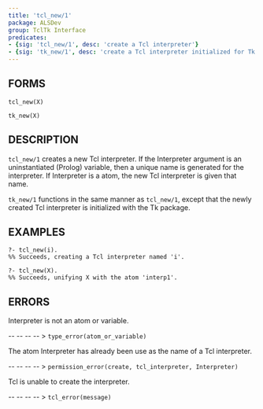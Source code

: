```yaml
---
title: 'tcl_new/1'
package: ALSDev
group: TclTk Interface
predicates:
- {sig: 'tcl_new/1', desc: 'create a Tcl interpreter'}
- {sig: 'tk_new/1', desc: 'create a Tcl interpreter initialized for Tk'}
---
```


## FORMS

```
tcl_new(X)

tk_new(X)
```

## DESCRIPTION

`tcl_new/1` creates a new
Tcl interpreter. If the Interpreter argument is an uninstantiated (Prolog) variable, then a unique name is generated for the interpreter. If Interpreter is a atom, the new Tcl interpreter is given that name.

`tk_new/1` functions in the same manner as `tcl_new/1`, except that the newly created Tcl interpreter is initialized with the Tk package.


## EXAMPLES

```
?- tcl_new(i).
%% Succeeds, creating a Tcl interpreter named 'i'.

?- tcl_new(X).
%% Succeeds, unifying X with the atom 'interp1'.
```

## ERRORS

Interpreter is not an atom or variable.

-- -- -- -- > `type_error(atom_or_variable)`

The atom Interpreter has already been use as the name of a Tcl interpreter.

-- -- -- -- > `permission_error(create, tcl_interpreter, Interpreter)`

Tcl is unable to create the interpreter.

-- -- -- -- > `tcl_error(message)`

